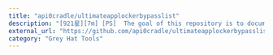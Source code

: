 ```yaml
---
title: "api0cradle/ultimateapplockerbypasslist"
description: "[921星][7m] [PS]  The goal of this repository is to document the most common techniques to bypass AppLocker."
external_url: "https://github.com/api0cradle/ultimateapplockerbypasslist"
category: "Grey Hat Tools"
---
```

